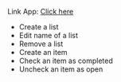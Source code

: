 Link App: [Click here](http://todo-mona-app.surge.sh)

<!-- sh ./deploy-surge.sh -->

- Create a list
- Edit name of a list
- Remove a list
- Create an item
- Check an item as completed
- Uncheck an item as open
